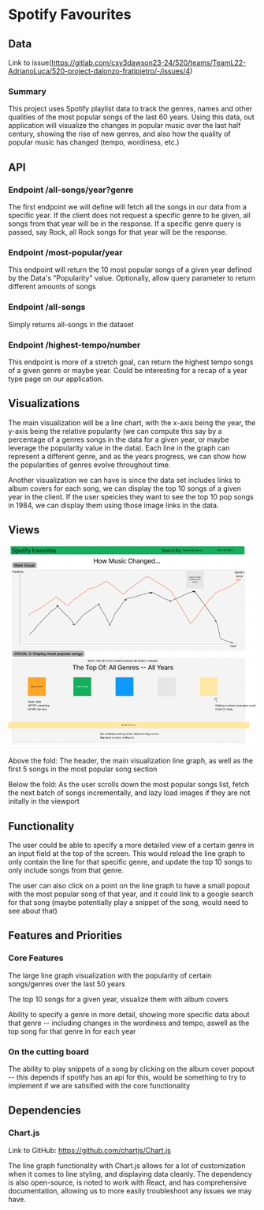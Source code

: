 # Spotify Favourites

## Data
Link to issue(https://gitlab.com/csy3dawson23-24/520/teams/TeamL22-AdrianoLuca/520-project-dalonzo-fratipietro/-/issues/4)

### Summary
This project uses Spotify playlist data to track the genres, names and other 
qualities of the most popular songs of the last 60 years. Using this data, out application will visualize the changes in popular music over the last half century, showing the rise of new genres, and also how the quality of popular music has changed (tempo, wordiness, etc.) 

## API

### Endpoint /all-songs/year?genre

The first endpoint we will define will fetch all the songs in our data from a specific year. If the client does not request a specific genre to be given, all songs from that year will be in the response. If a specific genre query is passed, say Rock, all Rock songs for that year will be the response.

### Endpoint /most-popular/year

This endpoint will return the 10 most popular songs of a given year defined by the Data's "Popularity" value. Optionally, allow query parameter to return different amounts of songs

### Endpoint /all-songs

Simply returns all-songs in the dataset

### Endpoint /highest-tempo/number

This endpoint is more of a stretch goal, can return the highest tempo songs of a given genre or maybe year. Could be interesting for a recap of a year type page on our application.

## Visualizations

The main visualization will be a line chart, with the x-axis being the year, the y-axis being the relative popularity (we can compute this say by a percentage of a genres songs in the data for a given year, or maybe leverage the popularity value in the data). Each line in the graph can represent a different genre, and as the years progress, we can show how the popularities of genres evolve throughout time.

Another visualization we can have is since the data set includes links to album covers for each song, we can display the top 10 songs of a given year in the client. If the user speicies they want to see the top 10 pop songs in 1984, we can display them using those image links in the data.

## Views

![](wireframes/wireframe.png)

Above the fold: The header, the main visualization line graph, as well as the first 5 songs in the most popular song section

Below the fold: As the user scrolls down the most popular songs list, fetch the next batch of songs incrementally, and lazy load images if they are not initally in the viewport

## Functionality

The user could be able to specify a more detailed view of a certain genre in an input field at the top of the screen. This would reload the line graph to only contain the line for that specific genre, and update the top 10 songs to only include songs from that genre.

The user can also click on a point on the line graph to have a small popout with the most popular song of that year, and it could link to a google search for that song (maybe potentially play a snippet of the song, would need to see about that)

## Features and Priorities

### Core Features

The large line graph visualization with the popularity of certain songs/genres over the last 50 years

The top 10 songs for a given year, visualize them with album covers

Ability to specify a genre in more detail, showing more specific data about that genre -- including changes in the wordiness and tempo, aswell as the top song for that genre in for each year

### On the cutting board

The ability to play snippets of a song by clicking on the album cover popout -- this depends if spotify has an api for this, would be something to try to implement if we are satisified with the core functionality

## Dependencies

### Chart.js

Link to GitHub: https://github.com/chartjs/Chart.js

The line graph functionality with Chart.js allows for a lot of customization when it comes to line styling, and displaying data cleanly. The dependency is also open-source, is noted to work with React, and has comprehensive documentation, allowing us to more easily troubleshoot any issues we may have.